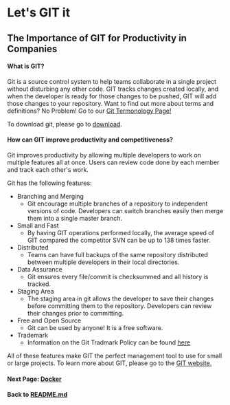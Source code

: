 # Let's GIT it
## The Importance of GIT for Productivity in Companies 

#### What is GIT? 

Git is a source control system to help teams collaborate in a single project without disturbing any other code. GIT tracks changes created locally, and when the developer is ready for those changes to be pushed, GIT will add those changes to your repository. Want to find out more about terms and definitions? No Problem! Go to our [Git Termonology Page!](https://github.com/vfm2/is601-miniproject/blob/main/gitTermsPage.md "Get Terminology")

To download git, please go to [download](https://git-scm.com/downloads).




#### How can GIT improve productivity and competitiveness?

Git improves productivity by allowing multiple developers to work on multiple features all at once. Users can review code done by each member and track each other's work.

Git has the following features: 

- Branching and Merging
    - Git encourage multiple branches of a repository to independent versions of code. Developers can switch branches easily then merge them into a single master branch.
- Small and Fast
    - By having GIT operations performed locally, the average speed of GIT compared the competitor SVN can be up to 138 times faster.
- Distributed
    - Teams can have full backups of the same repository distributed between multiple developers in their local directories. 
- Data Assurance
    - Git ensures every file/commit is checksummed and all history is tracked. 
- Staging Area
    - The staging area in git allows the developer to save their changes before committing them to the repository. Developers can review their changes prior to committing. 
- Free and Open Source
    - Git can be used by anyone! It is a free software.
- Trademark
    - Information on the Git Tradmark Policy can be found [here](https://git-scm.com/about/trademark)

All of these features make GIT the perfect management tool to use for small or large projects. To learn more about GIT, please go to the [GIT website.](https://git-scm.com/about "GIT About Page") 




#### Next Page: [Docker](https://github.com/vfm2/is601-miniproject/blob/main/dockerPage.md)
#### Back to [README.md](https://github.com/vfm2/is601-miniproject/blob/main/README.md)
## 